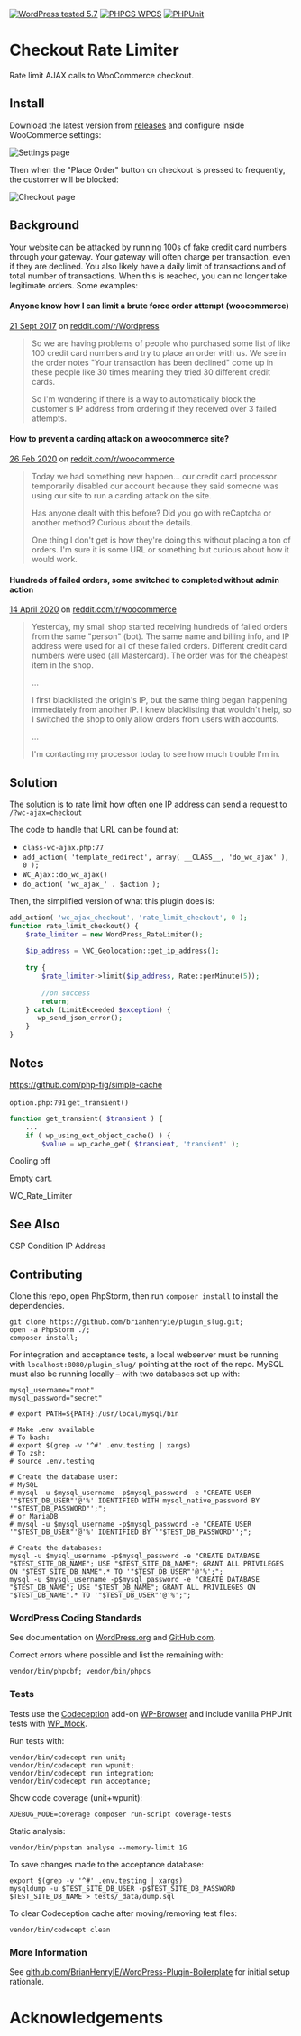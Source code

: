 [![WordPress tested 5.7](https://img.shields.io/badge/WordPress-v5.7%20tested-0073aa.svg)](https://wordpress.org/plugins/plugin_slug) [![PHPCS WPCS](https://img.shields.io/badge/PHPCS-WordPress%20Coding%20Standards-8892BF.svg)](https://github.com/WordPress-Coding-Standards/WordPress-Coding-Standards) [![PHPUnit ](.github/coverage.svg)](https://brianhenryie.github.io/plugin_slug/)

# Checkout Rate Limiter

Rate limit AJAX calls to WooCommerce checkout.

## Install

Download the latest version from [releases](https://github.com/BrianHenryIE/bh-wc-checkout-rate-limiter/releases) and configure inside WooCommerce settings:

![Settings page](./assets/screenshot-1.png "Configure the number of attempts per second")

Then when the "Place Order" button on checkout is pressed to frequently, the customer will be blocked:

![Checkout page](./assets/screenshot-2.png "Too Many Requests error message on checkout")


## Background

Your website can be attacked by running 100s of fake credit card numbers through your gateway. Your gateway will often charge per transaction, even if they are declined. You also likely have a daily limit of transactions and of total number of transactions. When this is reached, you can no longer take legitimate orders. Some examples:  

#### Anyone know how I can limit a brute force order attempt (woocommerce)

[21 Sept 2017](https://www.reddit.com/r/Wordpress/comments/71o4qa/anyone_know_how_i_can_limit_a_brute_force_order/) on [reddit.com/r/Wordpress](https://reddit.com/r/Wordpress)

> So we are having problems of people who purchased some list of like 100 credit card numbers and try to place an order with us. We see in the order notes "Your transaction has been declined" come up in these people like 30 times meaning they tried 30 different credit cards.
>
> So I'm wondering if there is a way to automatically block the customer's IP address from ordering if they received over 3 failed attempts.

#### How to prevent a carding attack on a woocommerce site?

[26 Feb 2020](https://www.reddit.com/r/woocommerce/comments/fa4ytb/how_to_prevent_a_carding_attack_on_a_woocommerce/) on [reddit.com/r/woocommerce](https://reddit.com/r/woocommerce)

> Today we had something new happen... our credit card processor temporarily disabled our account because they said someone was using our site to run a carding attack on the site.
>
> Has anyone dealt with this before? Did you go with reCaptcha or another method? Curious about the details.
> 
> One thing I don't get is how they're doing this without placing a ton of orders. I'm sure it is some URL or something but curious about how it would work.

#### Hundreds of failed orders, some switched to completed without admin action

[14 April 2020](https://www.reddit.com/r/woocommerce/comments/g12pdg/hundreds_of_failed_orders_some_switched_to/) on [reddit.com/r/woocommerce](https://reddit.com/r/woocommerce)

> Yesterday, my small shop started receiving hundreds of failed orders from the same "person" (bot). The same name and billing info, and IP address were used for all of these failed orders. Different credit card numbers were used (all Mastercard). The order was for the cheapest item in the shop.
> 
> ...
> 
> I first blacklisted the origin's IP, but the same thing began happening immediately from another IP. I knew blacklisting that wouldn't help, so I switched the shop to only allow orders from users with accounts.
>
> ...
> 
> I'm contacting my processor today to see how much trouble I'm in.

## Solution

The solution is to rate limit how often one IP address can send a request to `/?wc-ajax=checkout`

The code to handle that URL can be found at:

* `class-wc-ajax.php:77`
* `add_action( 'template_redirect', array( __CLASS__, 'do_wc_ajax' ), 0 );`
* `WC_Ajax::do_wc_ajax()`
* `do_action( 'wc_ajax_' . $action );`

Then, the simplified version of what this plugin does is:

```php
add_action( 'wc_ajax_checkout', 'rate_limit_checkout', 0 );
function rate_limit_checkout() {
    $rate_limiter = new WordPress_RateLimiter();
    
    $ip_address = \WC_Geolocation::get_ip_address();
    
    try {
        $rate_limiter->limit($ip_address, Rate::perMinute(5));
        
        //on success
        return;
    } catch (LimitExceeded $exception) {
       wp_send_json_error();
    }
}
```

## Notes

https://github.com/php-fig/simple-cache

`option.php:791` `get_transient()`

```php 
function get_transient( $transient ) {
    ...
    if ( wp_using_ext_object_cache() ) {
	    $value = wp_cache_get( $transient, 'transient' );
```


Cooling off

Empty cart.

WC_Rate_Limiter

## See Also

CSP Condition IP Address

## Contributing

Clone this repo, open PhpStorm, then run `composer install` to install the dependencies.

```
git clone https://github.com/brianhenryie/plugin_slug.git;
open -a PhpStorm ./;
composer install;
```

For integration and acceptance tests, a local webserver must be running with `localhost:8080/plugin_slug/` pointing at the root of the repo. MySQL must also be running locally – with two databases set up with:

```
mysql_username="root"
mysql_password="secret"

# export PATH=${PATH}:/usr/local/mysql/bin

# Make .env available 
# To bash:
# export $(grep -v '^#' .env.testing | xargs)
# To zsh:
# source .env.testing

# Create the database user:
# MySQL
# mysql -u $mysql_username -p$mysql_password -e "CREATE USER '"$TEST_DB_USER"'@'%' IDENTIFIED WITH mysql_native_password BY '"$TEST_DB_PASSWORD"';";
# or MariaDB
# mysql -u $mysql_username -p$mysql_password -e "CREATE USER '"$TEST_DB_USER"'@'%' IDENTIFIED BY '"$TEST_DB_PASSWORD"';";

# Create the databases:
mysql -u $mysql_username -p$mysql_password -e "CREATE DATABASE "$TEST_SITE_DB_NAME"; USE "$TEST_SITE_DB_NAME"; GRANT ALL PRIVILEGES ON "$TEST_SITE_DB_NAME".* TO '"$TEST_DB_USER"'@'%';";
mysql -u $mysql_username -p$mysql_password -e "CREATE DATABASE "$TEST_DB_NAME"; USE "$TEST_DB_NAME"; GRANT ALL PRIVILEGES ON "$TEST_DB_NAME".* TO '"$TEST_DB_USER"'@'%';";
```

### WordPress Coding Standards

See documentation on [WordPress.org](https://make.wordpress.org/core/handbook/best-practices/coding-standards/) and [GitHub.com](https://github.com/WordPress/WordPress-Coding-Standards).

Correct errors where possible and list the remaining with:

```
vendor/bin/phpcbf; vendor/bin/phpcs
```

### Tests

Tests use the [Codeception](https://codeception.com/) add-on [WP-Browser](https://github.com/lucatume/wp-browser) and include vanilla PHPUnit tests with [WP_Mock](https://github.com/10up/wp_mock). 

Run tests with:

```
vendor/bin/codecept run unit;
vendor/bin/codecept run wpunit;
vendor/bin/codecept run integration;
vendor/bin/codecept run acceptance;
```

Show code coverage (unit+wpunit):

```
XDEBUG_MODE=coverage composer run-script coverage-tests 
```

Static analysis:

```
vendor/bin/phpstan analyse --memory-limit 1G
```

To save changes made to the acceptance database:

```
export $(grep -v '^#' .env.testing | xargs)
mysqldump -u $TEST_SITE_DB_USER -p$TEST_SITE_DB_PASSWORD $TEST_SITE_DB_NAME > tests/_data/dump.sql
```

To clear Codeception cache after moving/removing test files:

```
vendor/bin/codecept clean
```

### More Information

See [github.com/BrianHenryIE/WordPress-Plugin-Boilerplate](https://github.com/BrianHenryIE/WordPress-Plugin-Boilerplate) for initial setup rationale. 

# Acknowledgements